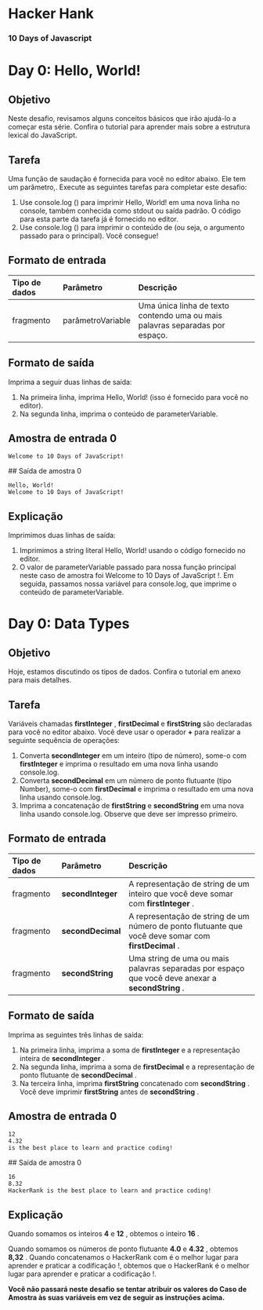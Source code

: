 # Hacker Hank

### 10 Days of Javascript

# Day 0: Hello, World!

## Objetivo

Neste desafio, revisamos alguns conceitos básicos que irão ajudá-lo a começar esta série. Confira o tutorial para aprender mais sobre a estrutura lexical do JavaScript.

## Tarefa

Uma função de saudação é fornecida para você no editor abaixo. Ele tem um parâmetro,. Execute as seguintes tarefas para completar este desafio:

1. Use console.log () para imprimir Hello, World! em uma nova linha no console, também conhecida como stdout ou saída padrão. O código para esta parte da tarefa já é fornecido no editor.
2. Use console.log () para imprimir o conteúdo de (ou seja, o argumento passado para o principal).
   Você consegue!

## Formato de entrada

| Tipo de dados | Parâmetro         | Descrição                                                    |
| :------------ | :---------------- | :----------------------------------------------------------- |
| fragmento     | parâmetroVariable | Uma única linha de texto contendo uma ou mais palavras separadas por espaço. |

## Formato de saída

Imprima a seguir duas linhas de saída:

1. Na primeira linha, imprima Hello, World! (isso é fornecido para você no editor).
2. Na segunda linha, imprima o conteúdo de parameterVariable.

## Amostra de entrada 0

```
Welcome to 10 Days of JavaScript!
```

\## Saída de amostra 0

```
Hello, World!
Welcome to 10 Days of JavaScript!
```

## Explicação

Imprimimos duas linhas de saída:

1. Imprimimos a string literal Hello, World! usando o código fornecido no editor.
2. O valor de parameterVariable passado para nossa função principal neste caso de amostra foi Welcome to 10 Days of JavaScript !. Em seguida, passamos nossa variável para console.log, que imprime o conteúdo de parameterVariable.

# Day 0: Data Types

## Objetivo

Hoje, estamos discutindo os tipos de dados. Confira o tutorial em anexo para mais detalhes.



## Tarefa

Variáveis chamadas **firstInteger** , **firstDecimal** e **firstString** são declaradas para você no editor abaixo. Você deve usar o operador **+** para realizar a seguinte sequência de operações:

1. Converta **secondInteger** em um inteiro (tipo de número), some-o com **firstInteger** e imprima o resultado em uma nova linha usando console.log.
2. Converta **secondDecimal** em um número de ponto flutuante (tipo Number), some-o com **firstDecimal** e imprima o resultado em uma nova linha usando console.log.
3. Imprima a concatenação de **firstString** e **secondString** em uma nova linha usando console.log. Observe que deve ser impresso primeiro.

## Formato de entrada

| Tipo de dados | Parâmetro         | Descrição                                                    |
| :------------ | :---------------- | :----------------------------------------------------------- |
| fragmento     | **secondInteger** | A representação de string de um inteiro que você deve somar com **firstInteger** . |
| fragmento     | **secondDecimal** | A representação de string de um número de ponto flutuante que você deve somar com **firstDecimal** . |
| fragmento     | **secondString**  | Uma string de uma ou mais palavras separadas por espaço que você deve anexar a **secondString** . |

## Formato de saída

Imprima as seguintes três linhas de saída:

1. Na primeira linha, imprima a soma de **firstInteger** e a representação inteira de **secondInteger** .
2. Na segunda linha, imprima a soma de **firstDecimal** e a representação de ponto flutuante de **secondDecimal** .
3. Na terceira linha, imprima **firstString** concatenado com **secondString** . Você deve imprimir **firstString** antes de **secondString** .

## Amostra de entrada 0

```
12
4.32
is the best place to learn and practice coding!
```

\## Saída de amostra 0

```
16
8.32
HackerRank is the best place to learn and practice coding!
```

## Explicação

Quando somamos os inteiros **4** e **12** , obtemos o inteiro **16** .

Quando somamos os números de ponto flutuante **4.0** e **4.32** , obtemos **8,32** . Quando concatenamos o HackerRank com é o melhor lugar para aprender e praticar a codificação !, obtemos que o HackerRank é o melhor lugar para aprender e praticar a codificação !.

**Você não passará neste desafio se tentar atribuir os valores do Caso de Amostra às suas variáveis em vez de seguir as instruções acima.**